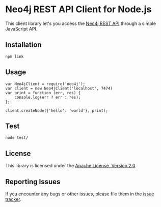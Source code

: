 Neo4j REST API Client for Node.js
=================================

This client library let's you access the [Neo4j REST API][neo-rest-api] through
a simple JavaScript API.


Installation
------------

    npm link

Usage
-----

    var Neo4jClient = require('neo4j');
    var client = new Neo4jClient('localhost', 7474)
    var print = function (err, res) {
        console.log(err ? err : res);
    };

    client.createNode({'hello': 'world'}, print);


Test
----

    node test/


License
-------

This library is licensed under the [Apache License, Version 2.0][license].

Reporting Issues
----------------

If you encounter any bugs or other issues, please file them in the
[issue tracker][issue-tracker].

[neo-rest-api]: http://components.neo4j.org/neo4j-server/snapshot/rest.html
[issue-tracker]: https://github.com/gasi/node-neo4j/issues
[license]: http://www.apache.org/licenses/LICENSE-2.0.html